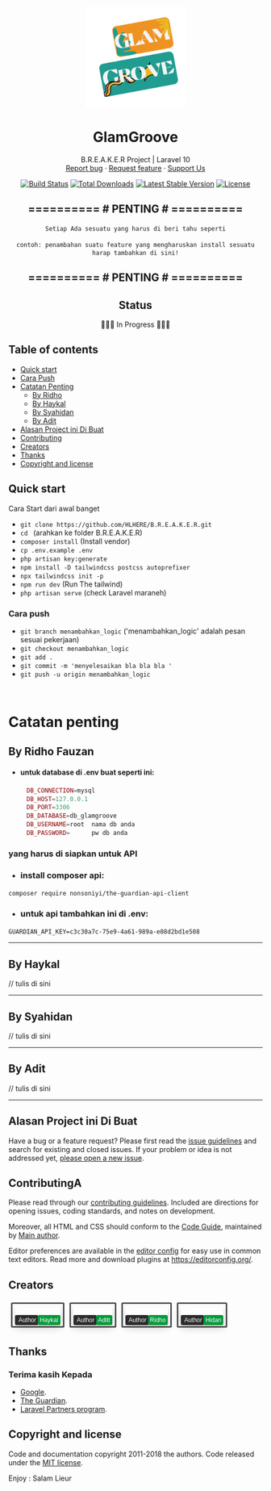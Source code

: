 <p align="center">
  <a href="https://example.com/">
    <img src="public/img/GlamGroove.png" alt="Logo" width=200 >
  </a>

  <h1 align="center">GlamGroove</h3>

  <p align="center">
    B.R.E.A.K.E.R Project | Laravel 10
    <br>
<a href="#Your-Email">Report bug</a>
·
<a href="#Your-Email">Request feature</a>
·
<a href="#Your-Email">Support Us</a>

  </p>
</p>

<p align="center">
<a href="https://github.com/laravel/framework/actions"><img src="https://github.com/laravel/framework/workflows/tests/badge.svg" alt="Build Status"></a>
<a href="https://packagist.org/packages/laravel/framework"><img src="https://img.shields.io/packagist/dt/laravel/framework" alt="Total Downloads"></a>
<a href="https://packagist.org/packages/laravel/framework"><img src="https://img.shields.io/packagist/v/laravel/framework" alt="Latest Stable Version"></a>
<a href="https://packagist.org/packages/laravel/framework"><img src="https://img.shields.io/packagist/l/laravel/framework" alt="License"></a>
</p>

<div align="center">

<h2> ========== # PENTING # ========== </h2>

```text
Setiap Ada sesuatu yang harus di beri tahu seperti

contoh: penambahan suatu feature yang mengharuskan install sesuatu harap tambahkan di sini!
```

<h2> ========== # PENTING # ========== </h2>

</div>

<div align="center">

## Status

🚀🚀🚀 In Progress 🚀🚀🚀

</div>

## Table of contents

-   [Quick start](#quick-start)
-   [Cara Push](#cara-push)
-   [Catatan Penting](#catatan-penting)
    -   [By Ridho](#by-ridho-fauzan)
    -   [By Haykal](#by-haykal)
    -   [By Syahidan](#by-syahidan)
    -   [By Adit](#by-adit)
-   [Alasan Project ini Di Buat](#alasan-project-ini-di-buat)
-   [Contributing](#contributinga)
-   [Creators](#creators)
-   [Thanks](#thanks)
-   [Copyright and license](#copyright-and-license)

## Quick start

Cara Start dari awal banget

-   `git clone https://github.com/HLHERE/B.R.E.A.K.E.R.git`
-   `cd ` (arahkan ke folder B.R.E.A.K.E.R)
-   `composer install` (Install vendor)
-   `cp .env.example .env`
-   `php artisan key:generate`
-   `npm install -D tailwindcss postcss autoprefixer`
-   `npx tailwindcss init -p`
-   `npm run dev` (Run The tailwind)
-   `php artisan serve` (check Laravel maraneh)

### Cara push

-   `git branch menambahkan_logic` ('menambahkan_logic' adalah pesan sesuai pekerjaan)
-   `git checkout menambahkan_logic`
-   `git add .`
-   `git commit -m 'menyelesaikan bla bla bla '`
-   `git push -u origin menambahkan_logic`

<br>

# Catatan penting

## By Ridho Fauzan

-   #### untuk database di .env buat seperti ini:

```php
     DB_CONNECTION=mysql
     DB_HOST=127.0.0.1
     DB_PORT=3306
     DB_DATABASE=db_glamgroove
     DB_USERNAME=root  nama db anda
     DB_PASSWORD=      pw db anda
```

### yang harus di siapkan untuk API

-   ### install composer api:

`composer require nonsoniyi/the-guardian-api-client`

-   ### untuk api tambahkan ini di .env:

`GUARDIAN_API_KEY=c3c30a7c-75e9-4a61-989a-e08d2bd1e508`

<hr>

## By Haykal

// tulis di sini

<hr>

## By Syahidan

// tulis di sini

<hr>

## By Adit

// tulis di sini

<hr>

## Alasan Project ini Di Buat

Have a bug or a feature request? Please first read the [issue guidelines](https://reponame/blob/master/CONTRIBUTING.md) and search for existing and closed issues. If your problem or idea is not addressed yet, [please open a new issue](https://reponame/issues/new).

## ContributingA

Please read through our [contributing guidelines](https://reponame/blob/master/CONTRIBUTING.md). Included are directions for opening issues, coding standards, and notes on development.

Moreover, all HTML and CSS should conform to the [Code Guide](https://github.com/mdo/code-guide), maintained by [Main author](https://github.com/usernamemainauthor).

Editor preferences are available in the [editor config](https://reponame/blob/master/.editorconfig) for easy use in common text editors. Read more and download plugins at <https://editorconfig.org/>.

## Creators

<div align="center" style="display: inline-flex;">
    
  <div align="center" style="margin: 5px; border: solid #525151; border-radius:4%; padding: 5px; width: fit-content; display: inline-block; ">
    <a href="https://github.com/HLHERE" target="_blank" rel="noopener noreferrer" style="text-decoration: none; color: #fff;">
      <div style="display: block; box-shadow: 0 8px 16px 0 rgba(0,0,0,0.2);">
        <img width="150" src="	https://avatars.githubusercontent.com/u/96676765?v=4" alt="" srcset="">
        <div>
          <span style="font: normal 12px sans-serif; background: #2b2b2b; padding: 3px 4px; margin-right: -5px; border-radius: 3px;">
            <img width="11" src="https://github.githubassets.com/assets/github-mark-9be88460eaa6.svg" alt="" srcset="">
               Author</span>
          <span style="font: normal 12px sans-serif; background: #02993c; padding: 3px 4px; border-radius: 3px;">Haykal</span>
        </div>
      </div>
    </a>    
  </div>
    
  <div align="center" style="margin: 5px; border: solid #525151; border-radius:4%; padding: 5px; width: fit-content; display: inline-block; ">
    <a href="https://github.com/DeandraAdhitya" target="_blank" rel="noopener noreferrer" style="text-decoration: none; color: #fff;">
      <div style="display: block; box-shadow: 0 8px 16px 0 rgba(0,0,0,0.2);">
        <img width="150" src="https://avatars.githubusercontent.com/u/96679413?v=4" alt="" srcset="">
        <div>
          <span style="font: normal 12px sans-serif; background: #2b2b2b; padding: 3px 4px; margin-right: -5px; border-radius: 3px;">
            <img width="11" src="https://github.githubassets.com/assets/github-mark-9be88460eaa6.svg" alt="" srcset="">
               Author</span>
          <span style="font: normal 12px sans-serif; background: #02993c; padding: 3px 4px; border-radius: 3px;">Aditt</span>
        </div>
      </div>
    </a>    
  </div>
    
  <div align="center" style="margin: 5px; border: solid #525151; border-radius:4%; padding: 5px; width: fit-content; display: inline-block; ">
    <a href="https://github.com/M-Ridho-Fauzan" target="_blank" rel="noopener noreferrer" style="text-decoration: none; color: #fff;">
      <div style="display: block; box-shadow: 0 8px 16px 0 rgba(0,0,0,0.2);">
        <img width="150" src="https://avatars.githubusercontent.com/u/96091533?v=4" alt="" srcset="">
        <div>
          <span style="font: normal 12px sans-serif; background: #2b2b2b; padding: 3px 4px; margin-right: -5px; border-radius: 3px;">
            <img width="11" src="https://github.githubassets.com/assets/github-mark-9be88460eaa6.svg" alt="" srcset="">
               Author</span>
          <span style="font: normal 12px sans-serif; background: #02993c; padding: 3px 4px; border-radius: 3px;">Ridho</span>
        </div>
      </div>
    </a>    
  </div>
    
  <div align="center" style="margin: 5px; border: solid #525151; border-radius:4%; padding: 5px; width: fit-content; display: inline-block; ">
    <a href="https://github.com/syahidanfitrah" target="_blank" rel="noopener noreferrer" style="text-decoration: none; color: #fff;">
      <div style="display: block; box-shadow: 0 8px 16px 0 rgba(0,0,0,0.2);">
        <img width="150" src="https://avatars.githubusercontent.com/u/96794430?v=4" alt="" srcset="">
        <div>
          <span style="font: normal 12px sans-serif; background: #2b2b2b; padding: 3px 4px; margin-right: -5px; border-radius: 3px;">
            <img width="11" src="https://github.githubassets.com/assets/github-mark-9be88460eaa6.svg" alt="" srcset="">
               Author</span>
          <span style="font: normal 12px sans-serif; background: #02993c; padding: 3px 4px; border-radius: 3px;">Hidan</span>
        </div>
      </div>
    </a>    
  </div>
    
</div>

## Thanks

### Terima kasih Kepada

-   [Google](https://www.google.com/).
-   [The Guardian](https://www.theguardian.com/).
-   [Laravel Partners program](https://partners.laravel.com).

## Copyright and license

Code and documentation copyright 2011-2018 the authors. Code released under the [MIT license](https://opensource.org/licenses/MIT).

Enjoy : Salam Lieur
